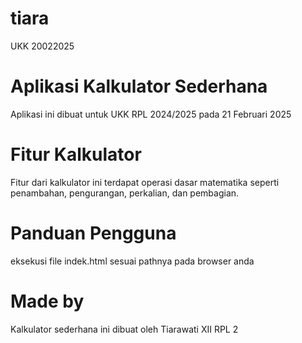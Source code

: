 # tiara
UKK 20022025

# Aplikasi Kalkulator Sederhana 
Aplikasi ini dibuat untuk UKK RPL 2024/2025 pada 21 Februari 2025

# Fitur Kalkulator 
Fitur dari kalkulator ini terdapat operasi dasar matematika seperti penambahan, pengurangan, perkalian, dan pembagian.

# Panduan Pengguna 
eksekusi file indek.html sesuai pathnya pada browser anda

# Made by
Kalkulator sederhana ini dibuat oleh Tiarawati XII RPL 2 
